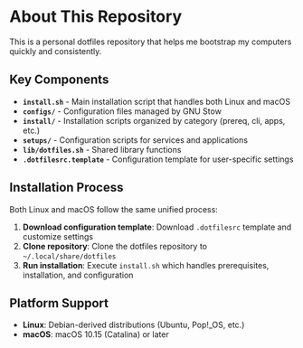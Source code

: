 # About This Repository

This is a personal dotfiles repository that helps me bootstrap my computers quickly and consistently.

## Key Components

- **`install.sh`** - Main installation script that handles both Linux and macOS
- **`configs/`** - Configuration files managed by GNU Stow
- **`install/`** - Installation scripts organized by category (prereq, cli, apps, etc.)
- **`setups/`** - Configuration scripts for services and applications
- **`lib/dotfiles.sh`** - Shared library functions
- **`.dotfilesrc.template`** - Configuration template for user-specific settings

## Installation Process

Both Linux and macOS follow the same unified process:

1. **Download configuration template**: Download `.dotfilesrc` template and customize settings
2. **Clone repository**: Clone the dotfiles repository to `~/.local/share/dotfiles`
3. **Run installation**: Execute `install.sh` which handles prerequisites, installation, and configuration

## Platform Support

- **Linux**: Debian-derived distributions (Ubuntu, Pop!_OS, etc.)
- **macOS**: macOS 10.15 (Catalina) or later


